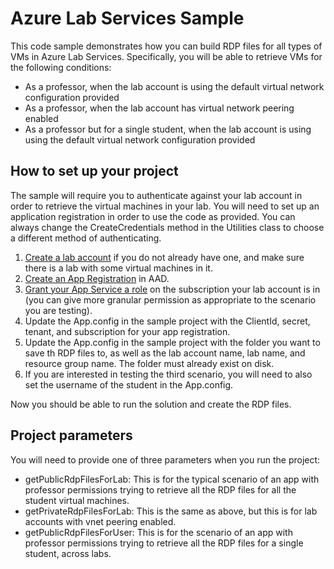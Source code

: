 # Azure Lab Services Sample

This code sample demonstrates how you can build RDP files for all types of VMs in Azure Lab Services. Specifically, you will be able to retrieve VMs for the following conditions:
* As a professor, when the lab account is using the default virtual network configuration provided
* As a professor, when the lab account has virtual network peering enabled
* As a professor but for a single student, when the lab account is using using the default virtual network configuration provided

## How to set up your project
The sample will require you to authenticate against your lab account in order to retrieve the virtual machines in your lab. You will need to set up an application registration in order to use the code as provided. You can always change the CreateCredentials method in the Utilities class to choose a different method of authenticating.

1. [Create a lab account](https://docs.microsoft.com/en-us/azure/lab-services/classroom-labs/tutorial-setup-lab-account) if you do not already have one, and make sure there is a lab with some virtual machines in it.
1. [Create an App Registration](https://docs.microsoft.com/en-us/azure/active-directory/develop/howto-create-service-principal-portal#create-an-azure-active-directory-application) in AAD.
1. [Grant your App Service a role](https://docs.microsoft.com/en-us/azure/active-directory/develop/howto-create-service-principal-portal#assign-the-application-to-a-role) on the subscription your lab account is in (you can give more granular permission as appropriate to the scenario you are testing).
1. Update the App.config in the sample project with the ClientId, secret, tenant, and subscription for your app registration.
1. Update the App.config in the sample project with the folder you want to save th RDP files to, as well as the lab account name, lab name, and resource group name. The folder must already exist on disk.
1. If you are interested in testing the third scenario, you will need to also set the username of the student in the App.config.

Now you should be able to run the solution and create the RDP files.

## Project parameters

You will need to provide one of three parameters when you run the project:
* getPublicRdpFilesForLab: This is for the typical scenario of an app with professor permissions trying to retrieve all the RDP files for all the student virtual machines.
* getPrivateRdpFilesForLab: This is the same as above, but this is for lab accounts with vnet peering enabled.
* getPublicRdpFilesForUser: This is for the scenario of an app with professor permissions trying to retrieve all the RDP files for a single student, across labs.
